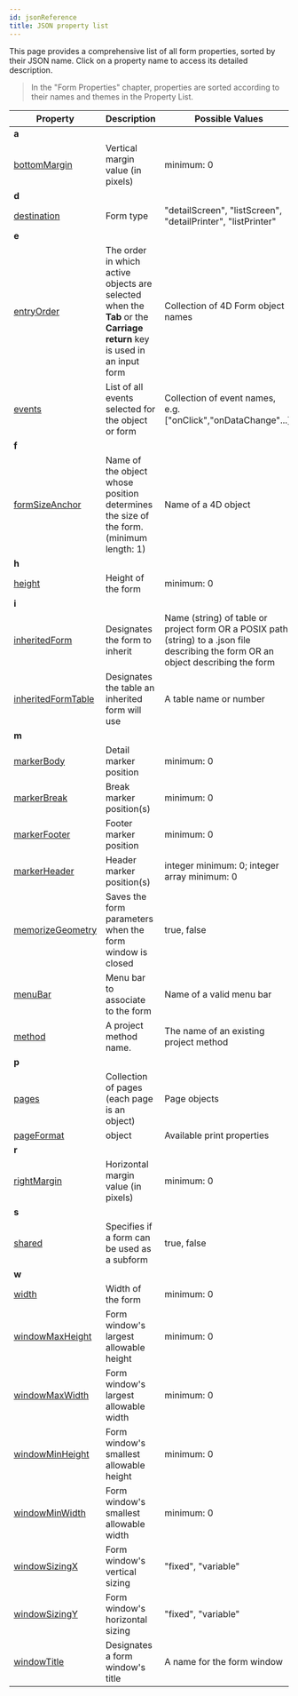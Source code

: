 ```yaml
---
id: jsonReference
title: JSON property list
---
```


This page provides a comprehensive list of all form properties, sorted by their JSON name. Click on a property name to access its detailed description. 

>In the "Form Properties" chapter, properties are sorted according to their names and themes in the Property List. 


|Property|Description|Possible Values|
|---|---|---|
|<a name="a">**a**</a>|||
|[bottomMargin](properties_FormSize.md#vert-margin)|Vertical margin value (in pixels)|minimum: 0<a name="d"></a>|
|**d**|||
|[destination](properties_FormProperties.md#form-type)|Form type|"detailScreen", "listScreen", "detailPrinter", "listPrinter"<a name="e"></a>|
|**e**|||
|[entryOrder](../FormEditor/formEditor.html#data-entry-order)|The order in which active objects are selected when the **Tab** or the **Carriage return** key is used in an input form |Collection of 4D Form object names |
|[events](Events/overview.md)|List of all events selected for the object or form|Collection of event names, e.g. ["onClick","onDataChange"...].<a name="f"></a>|
|**f**|||
|[formSizeAnchor](properties_FormSize.md#form-size)|Name of the object whose position determines the size of the form. (minimum length: 1)|Name of a 4D object<a name="h"></a>|
|**h**|||
|[height](properties_FormSize.md#height)|Height of the form|minimum: 0<a name="i"></a>|
|**i**|||
|[inheritedForm](properties_FormProperties.md#inherited-form-name)|Designates the form to inherit|Name (string) of table or project form OR a POSIX path (string) to a .json file describing the form OR an object describing the form|
|[inheritedFormTable](properties_FormProperties.md#inherited-form-table)|Designates the table an inherited form will use|A table name or number<a name="m"></a>|
|**m**|||
|[markerBody](properties_Markers.md#form-detail)|Detail marker position|minimum: 0 |
|[markerBreak](properties_Markers.md#form-break)|Break marker position(s)|minimum: 0 |
|[markerFooter](properties_Markers.md#form-footer)|Footer marker position|minimum: 0 |
|[markerHeader](properties_Markers.md#forrm-header)|Header marker position(s)|integer minimum: 0; integer array minimum: 0 |
|[memorizeGeometry](properties_FormProperties.md#memorize-geometry)|Saves the form parameters when the form window is closed |true, false |
|[menuBar](properties_Menu.md#associated-menu-bar)|Menu bar to associate to the form|Name of a valid menu bar |
|[method](properties_Action.md#method)|A project method name. |The name of an existing project method<a name="p"></a>|
|**p**|||
|[pages](properties_FormProperties.md#pages)|Collection of pages (each page is an object)|Page objects|
|[pageFormat](properties_Print.md#settings)|object|Available print properties<a name="r"></a>|
|**r**|||
|[rightMargin](properties_FormSize.md#hor-margin)|Horizontal margin value (in pixels)|minimum: 0<a name="s"></a>|
|**s**|||
|[shared](properties_FormProperties.md#published-as-subform)|Specifies if a form can be used as a subform|true, false<a name="w"></a>|
|**w**|||
|[width](properties_FormSize.md#width)|Width of the form|minimum: 0|
|[windowMaxHeight](properties_FormProperties.md#maximum-height)|Form window's largest allowable height|minimum: 0|
|[windowMaxWidth](properties_FormProperties.md#maximum-width)|Form window's largest allowable width|minimum: 0|
|[windowMinHeight](properties_FormProperties.md#minimum-height)|Form window's smallest allowable height|minimum: 0|
|[windowMinWidth](properties_FormProperties.md#minimum-width)|Form window's smallest allowable width|minimum: 0|
|[windowSizingX](properties_WindowSize.md#fixed-width)|Form window's vertical sizing|"fixed", "variable"|
|[windowSizingY](properties_WindowSize.md#fixed-height)|Form window's horizontal sizing|"fixed", "variable"|
|[windowTitle](properties_FormProperties.md#window-title)|Designates a form window's title|A name for the form window|